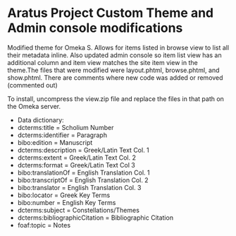 # Aratus Project Custom Theme and Admin console modifications

Modified theme for Omeka S. Allows for items listed in browse view to list all their metadata inline. Also updated admin console so item list view has an additional column and item view matches the site item view in the theme.The files that were modified were layout.phtml, browse.phtml, and show.phtml. There are comments where new code was added or removed (commented out)

To install, uncompress the view.zip file and replace the files in that path on the Omeka server. 


* Data dictionary:
* dcterms:title = Scholium Number
* dcterms:identifier = Paragraph
* bibo:edition = Manuscript
* dcterms:description = Greek/Latin Text Col. 1
* dcterms:extent = Greek/Latin Text Col. 2
* dcterms:format = Greek/Latin Text Col 3
* bibo:translationOf = English Translation Col. 1
* bibo:transcriptOf = English Translation Col. 2
* bibo:translator = English Translation Col. 3
* bibo:locator = Greek Key Terms
* bibo:number = English Key Terms
* dcterms:subject = Constellations/Themes
* dcterms:bibliographicCitation = Bibliographic Citation
* foaf:topic = Notes
